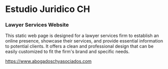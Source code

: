 # Estudio Juridico CH
### Lawyer Services Website

This static web page is designed for a lawyer services firm to establish an online presence, showcase their services, and provide essential information to potential clients. It offers a clean and professional design that can be easily customized to fit the firm's brand and specific needs.

https://www.abogadoschyasociados.com 